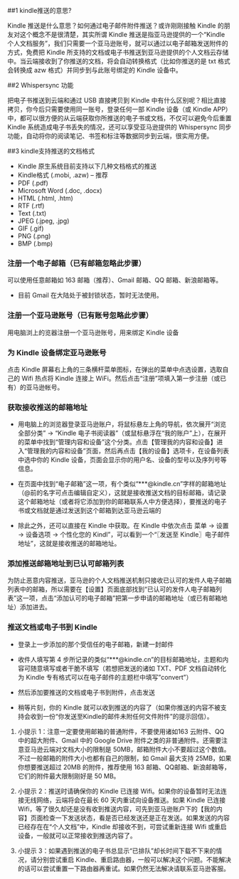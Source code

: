 ##1 kindle推送的意思?

Kindle 推送是什么意思？如何通过电子邮件附件推送？或许刚刚接触 Kindle 的朋友对这个概念不是很清楚，其实所谓 Kindle 推送是指亚马逊提供的一个“Kindle 个人文档服务”，我们只需要一个亚马逊账号，就可以通过以电子邮箱发送附件的方式，免费把 Kindle 所支持的文档或电子书推送到亚马逊提供的个人文档云存储中。当云端接收到了你推送的文档，将会自动转换格式（比如你推送的是 txt 格式会转换成 azw 格式）并同步到与此账号绑定的 Kindle 设备中。

##2  Whispersync 功能

把电子书推送到云端和通过 USB 直接拷贝到 Kindle 中有什么区别呢？相比直接拷贝，你今后只需要使用同一账号，登录任何一部 Kindle 设备（或 Kindle APP）中，都可以很方便的从云端获取你所推送的电子书或文档，不仅可以避免今后重置 Kindle 系统造成电子书丢失的情况，还可以享受亚马逊提供的 Whispersync 同步功能，自动将你的阅读笔记、书签和标注等数据同步到云端，很实用方便。



##3 kindle支持推送的文档格式

- Kindle 原生系统目前支持以下几种文档格式的推送
- Kindle格式 (.mobi, .azw) – 推荐
- PDF (.pdf)
- Microsoft Word (.doc, .docx)
- HTML (.html, .htm)
- RTF (.rtf)
- Text (.txt)
- JPEG (.jpeg, .jpg)
- GIF (.gif)
- PNG (.png)
- BMP (.bmp)

### 注册一个电子邮箱（已有邮箱忽略此步骤）
可以使用任意邮箱如 163 邮箱（推荐）、Gmail 邮箱、QQ 邮箱、新浪邮箱等。

* 目前 Gmail 在大陆处于被封锁状态，暂时无法使用。



### 注册一个亚马逊账号（已有账号忽略此步骤）

用电脑浏上的览器注册一个亚马逊账号，用来绑定 Kindle 设备

### 为 Kindle 设备绑定亚马逊账号

点击 Kindle 屏幕右上角的三条横杆菜单图标，在弹出的菜单中点选设置，选取自己的 Wifi 热点将 Kindle 连接上 WiFi。然后点击“注册”项填入第一步注册（或已有）的亚马逊帐号。

### 获取接收推送的邮箱地址

* 用电脑上的浏览器登录亚马逊账户，将鼠标悬左上角的导航，依次展开“浏览全部分类” -> “Kindle 电子书阅读器”（或鼠标悬浮在“我的账户”上），在展开的菜单中找到“管理内容和设备”这个分类。点击【管理我的内容和设备】进入“管理我的内容和设备”页面，然后再点击【我的设备】选项卡，在设备列表中选中你的 Kindle 设备，页面会显示你的用户名、设备的型号以及序列号等信息。

* 在页面中找到“电子邮箱”这一项，有个类似“***@kindle.cn”字样的邮箱地址（@前的名字可点击编辑自定义），这就是接收推送文档的目标邮箱，请记录这个邮箱地址（或者将它添加到你的邮箱联系人中方便选择），要推送的电子书或文档就是通过发送到这个邮箱到达亚马逊云端的


* 除此之外，还可以直接在 Kindle 中获取。在 Kindle 中依次点击 菜单 -> 设置 -> 设备选项 -> 个性化您的 Kindl”，可以看到一个“〖发送至 Kindle〗电子邮件地址”，这就是接收推送的邮箱地址。



### 添加推送邮箱地址到已认可邮箱列表

为防止恶意内容推送，亚马逊的个人文档推送机制只接收已认可的发件人电子邮箱列表中的邮箱，所以需要在【设置】页面底部找到“已认可的发件人电子邮箱列表”这一项，点击“添加认可的电子邮箱”把第一步申请的邮箱地址（或已有邮箱地址）添加进去。

### 推送文档或电子书到 Kindle

 * 登录上一步添加的那个受信任的电子邮箱，新建一封邮件

 * 收件人填写第 4 步所记录的类似“***@kindle.cn”的目标邮箱地址，主题和内容可随意填写或者干脆不填写（若想把发送的诸如 TXT、PDF 文档自动转化为 Kindle 专有格式可以在电子邮件的主题栏中填写”convert”）

 * 然后添加要推送的文档或电子书到附件，点击发送

 * 稍等片刻，你的 Kindle 就可以收到推送的内容了（如果你推送的内容不被支持会收到一份“你发送至Kindle的邮件未附任何文件附件”的提示回信）。



1. 小提示 1：注意一定要使用邮箱的普通附件，不要使用诸如163 云附件、QQ 中的超大附件、Gmail 中的 Google Drive 附件之类的非普通附件。还需要注意亚马逊云端对文档大小的限制是 50MB，邮箱附件大小不要超过这个数值。不过一般邮箱的附件大小也都有自己的限制，如 Gmail 最大支持 25MB，如果你想要推送超过 20MB 的附件，推荐使用 163 邮箱、QQ邮箱、新浪邮箱等，它们的附件最大限制刚好是 50 MB。

2.  小提示 2：推送时请确保你的 Kindle 已连接 Wifi。如果你的设备暂时无法连接无线网络，云端将会在最长 60 天内重试向设备推送。如果 Kindle 已连接 Wifi，等了很久却还是没有收到推送内容，可先到亚马逊账户下的【我的内容】页面检查一下发送状态，看是否已经发送还是正在发送。如果发送的内容已经存在在“个人文档”中，Kindle 却接收不到，可尝试重新连接 Wifi 或重启设备，一般就可以正常接收到推送内容了。

3.  小提示 3：如果遇到推送的电子书总显示“已排队”却长时间下载不下来的情况，请分别尝试重启 Kindle、重启路由器，一般可以解决这个问题。不能解决的话可以尝试重置一下路由器再重试。如果仍然无法解决请联系亚马逊客服。
